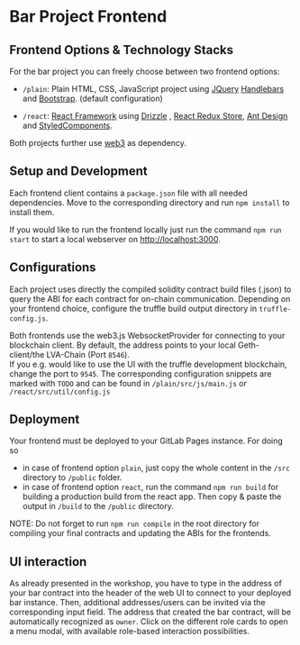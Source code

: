# Bar Project Frontend

## Frontend Options & Technology Stacks

For the bar project you can freely choose between two frontend options:

- `/plain`: Plain HTML, CSS, JavaScript project
  using [JQuery](https://jquery.com/) [Handlebars](https://handlebarsjs.com/)
  and [Bootstrap](https://getbootstrap.com/docs/4.6/getting-started/introduction/). (default configuration)


- `/react`: [React Framework](https://reactjs.org/) using [Drizzle](https://trufflesuite.com/docs/drizzle/)
  , [React Redux Store](https://react-redux.js.org/), [Ant Design](https://ant.design/docs/react/introduce)
  and [StyledComponents](https://styled-components.com/).

Both projects further use [web3](https://web3js.readthedocs.io/en/v1.7.1/#) as dependency.

## Setup and Development

Each frontend client contains a `package.json` file with all needed dependencies. Move to the corresponding directory
and run `npm install` to install them.

If you would like to run the frontend locally just run the command `npm run start` to start a local webserver
on [http://localhost:3000](http://localhost:3000).

## Configurations

Each project uses directly the compiled solidity contract build files (.json) to query the ABI for each contract for
on-chain communication. Depending on your frontend choice, configure the truffle build output directory
in `truffle-config.js`.

Both frontends use the web3.js WebsocketProvider for connecting to your blockchain client. By default, the address
points to your local Geth-client/the LVA-Chain (Port `8546`).   
If you e.g. would like to use the UI with the truffle development blockchain, change the port to `9545`. The
corresponding configuration snippets are marked with `TODO` and can be found in `/plain/src/js/main.js` or
`/react/src/util/config.js`

## Deployment

Your frontend must be deployed to your GitLab Pages instance. For doing so

- in case of frontend option `plain`, just copy the whole content in the `/src` directory to `/public` folder.
- in case of frontend option `react`, run the command `npm run build` for building a production build from the react
  app. Then copy & paste the output in `/build` to the
  `/public` directory.

NOTE: Do not forget to run `npm run compile` in the root directory for compiling your final contracts and updating the ABIs for the frontends.

## UI interaction

As already presented in the workshop, you have to type in the address of your bar contract into the header of the web UI
to connect to your deployed bar instance. Then, additional addresses/users can be invited via the corresponding input
field. The address that created the bar contract, will be automatically recognized as `owner`. Click on the different
role cards to open a menu modal, with available role-based interaction possibilities.
